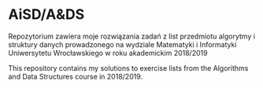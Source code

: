# AiSD/A&DS

Repozytorium zawiera moje rozwiązania zadań z list przedmiotu algorytmy i struktury danych prowadzonego na wydziale Matematyki i Informatyki Uniwersytetu Wrocławskiego w roku akademickim 2018/2019

This repository contains my solutions to exercise lists from the Algorithms and Data Structures course in 2018/2019.

